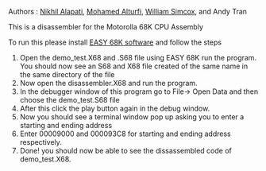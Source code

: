 Authors : [Nikhil Alapati](https://github.com/NikhilAlapati), [Mohamed Alturfi](https://github.com/altaiiiir), [William Simcox](https://github.com/WSSimcox), and Andy Tran

This is a disassembler for the Motorolla 68K CPU Assembly

To run this please install [EASY 68K software](http://www.easy68k.com/) and follow the steps

1) Open the demo_test.X68 and .S68 file using EASY 68K run the program. You should now see an S68 and X68 file created of the same name in the same directory of the file
2) Now open the disassembler.X68 and run the program.
3) In the debugger window of this program  go to File-> Open Data and then choose the demo_test.S68 file 
4) After this click the play button again in the debug window.
5) Now you should see a terminal window pop up asking you to enter a starting and ending address
6) Enter 00009000	and 000093C8 for starting and ending address respectively.
7) Done! you should now be able to see the dissassembled code of demo_test.X68.

